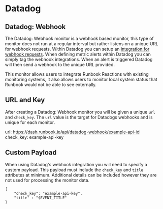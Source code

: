 # Datadog

## Datadog: Webhook

The Datadog: Webhook monitor is a webhook based monitor, this type of monitor does not run at a regular interval but rather listens on a unique URL for webhook requests. Within Datadog you can setup an [integration for webhook requests](http://docs.datadoghq.com/integrations/webhooks/). When defining metric alerts within Datadog you can simply tag the webhook integrations. When an alert is triggered Datadog will then send a webhook to the unique URL provided.

This monitor allows users to integrate Runbook Reactions with existing monitoring systems, it also allows users to monitor local system status that Runbook would not be able to see externally.

## URL and Key

After creating a Datadog: Webhook monitor you will be given a unique `url` and `check_key`. The `url` value is the target for Datadogs webhooks and is unique for each monitor.

url: https://dash.runbook.io/api/datadog-webhook/example-api-id
check_key: example-api-key

## Custom Payload

When using Datadog's webhook integration you will need to specify a custom payload. This payload must include the `check_key` and `title` attributes at minimum. Additional details can be included however they are not used for processing the monitor data.

    { 
        "check_key": "example-api-key",
        "title" : "$EVENT_TITLE"
    }
            
